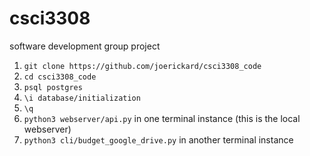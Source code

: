 # csci3308
software development group project

1. `git clone https://github.com/joerickard/csci3308_code`
1. `cd csci3308_code`
1. `psql postgres`
1. `\i database/initialization`
1. `\q`
1. `python3 webserver/api.py` in one terminal instance (this is the local webserver)
1. `python3 cli/budget_google_drive.py`  in another terminal instance

